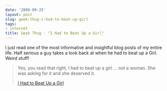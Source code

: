 ```yaml
---
date: '2008-09-25'
layout: post
slug: geek-thug-i-had-to-beat-up-girl
tags:
- internet
title: Geek Thug - "I Had to Beat Up a Girl"
---
```


I just read one of the most informative and insightful blog posts of
my entire life. Half serious a guy takes a look back at when he had to
beat up a Girl. Weird stuff!  
> Yes, you read that right, I had to beat up a girl … not a woman. She
> was asking for it and she deserved it.  
>   
> [I Had to Beat Up a Girl](http://www.geekthug.com/?p=18445)